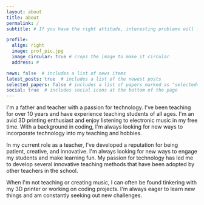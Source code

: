 ```yaml
---
layout: about
title: about
permalink: /
subtitle: # If you have the right attitude, interesting problems will find you.

profile:
  align: right
  image: prof_pic.jpg
  image_circular: true # crops the image to make it circular
  address: #

news: false  # includes a list of news items
latest_posts: true  # includes a list of the newest posts
selected_papers: false # includes a list of papers marked as "selected={true}"
social: true  # includes social icons at the bottom of the page
---
```


I'm a father and teacher with a passion for technology. I've been teaching for over 10 years and have experience teaching students of all ages. I'm an avid 3D printing enthusiast and enjoy listening to electronic music in my free time. With a background in coding, I'm always looking for new ways to incorporate technology into my teaching and hobbies.

In my current role as a teacher, I've developed a reputation for being patient, creative, and innovative. I'm always looking for new ways to engage my students and make learning fun. My passion for technology has led me to develop several innovative teaching methods that have been adopted by other teachers in the school.

When I'm not teaching or creating music, I can often be found tinkering with my 3D printer or working on coding projects. I'm always eager to learn new things and am constantly seeking out new challenges.
